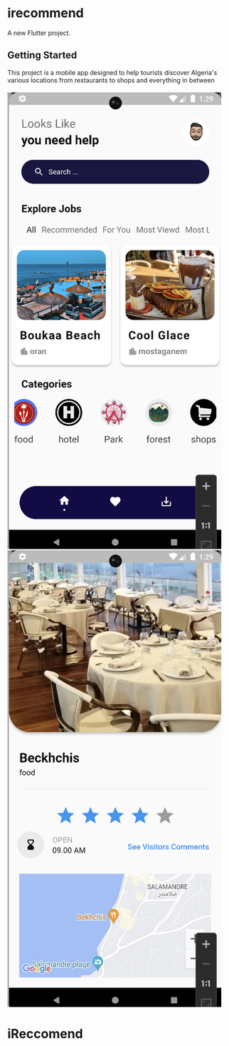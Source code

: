 # irecommend

A new Flutter project.

## Getting Started

This project is a mobile app designed to help tourists discover Algeria's various locations from restaurants to shops and everything in between

#### ![image info](screenshots/Screenshot1.jpg) ![image info](screenshots/Screenshot2.jpg)

# iReccomend
